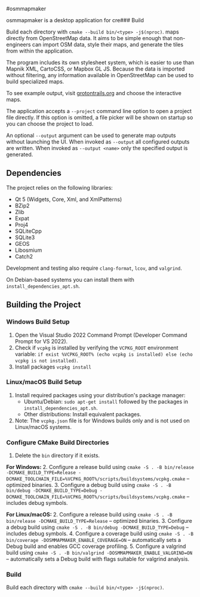 #osmmapmaker

osmmapmaker is a desktop application for cre### Build

Build each directory with `cmake --build bin/<type> -j$(nproc)`. maps directly from OpenStreetMap data. It aims to be simple enough that non-engineers can import OSM data, style their maps, and generate the tiles from within the application.

The program includes its own stylesheet system, which is easier to use than Mapnik XML, CartoCSS, or Mapbox GL JS. Because the data is imported without filtering, any information available in OpenStreetMap can be used to build specialized maps.

To see example output, visit [grotontrails.org](http://www.grotontrails.org) and choose the interactive maps.

The application accepts a `--project` command line option to open a project file directly. If this option is omitted, a file picker will be shown on startup so you can choose the project to load.

An optional `--output` argument can be used to generate map outputs without launching the UI. When invoked as `--output` all configured outputs are written. When invoked as `--output <name>` only the specified output is generated.

## Dependencies

The project relies on the following libraries:

- Qt 5 (Widgets, Core, Xml, and XmlPatterns)
- BZip2
- Zlib
- Expat
- Proj4
- SQLiteCpp
- SQLite3
- GEOS
- Libosmium
- Catch2

Development and testing also require `clang-format`, `lcov`, and `valgrind`.

On Debian-based systems you can install them with `install_dependencies_apt.sh`.

## Building the Project

### Windows Build Setup

1. Open the Visual Studio 2022 Command Prompt (Developer Command Prompt for VS 2022).
2. Check if `vcpkg` is installed by verifying the `VCPKG_ROOT` environment variable: `if exist %VCPKG_ROOT% (echo vcpkg is installed) else (echo vcpkg is not installed)`.
3. Install packages `vcpkg install`

### Linux/macOS Build Setup

1. Install required packages using your distribution's package manager:
   - Ubuntu/Debian: `sudo apt-get install` followed by the packages in `install_dependencies_apt.sh`.
   - Other distributions: Install equivalent packages.
2. Note: The `vcpkg.json` file is for Windows builds only and is not used on Linux/macOS systems.

### Configure CMake Build Directories

1. Delete the `bin` directory if it exists.

**For Windows:**
2. Configure a release build using `cmake -S . -B bin/release -DCMAKE_BUILD_TYPE=Release -DCMAKE_TOOLCHAIN_FILE=%VCPKG_ROOT%/scripts/buildsystems/vcpkg.cmake` – optimized binaries.
3. Configure a debug build using `cmake -S . -B bin/debug -DCMAKE_BUILD_TYPE=Debug -DCMAKE_TOOLCHAIN_FILE=%VCPKG_ROOT%/scripts/buildsystems/vcpkg.cmake` – includes debug symbols.

**For Linux/macOS:**
2. Configure a release build using `cmake -S . -B bin/release -DCMAKE_BUILD_TYPE=Release` – optimized binaries.
3. Configure a debug build using `cmake -S . -B bin/debug -DCMAKE_BUILD_TYPE=Debug` – includes debug symbols.
4. Configure a coverage build using `cmake -S . -B bin/coverage -DOSMMAPMAKER_ENABLE_COVERAGE=ON` – automatically sets a Debug build and enables GCC coverage profiling.
5. Configure a valgrind build using `cmake -S . -B bin/valgrind -DOSMMAPMAKER_ENABLE_VALGRIND=ON` – automatically sets a Debug build with flags suitable for valgrind analysis.

### Build

Build each directory with `cmake --build bin/<type> -j$(nproc)`.


